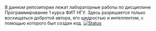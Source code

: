 В данном репозитории лежат лабораторные работы по дисциплине Программирование 1 курса ФИТ НГУ. Здесь разрешается только восхищаться добротой автора, его щедростью и интеллектом, с помощью которого был создан код.
[![Status](https://ci.appveyor.com/api/projects/status/github/ptrvsrg/MyLab_C)](https://ci.appveyor.com/api/projects/status/github/ptrvsrg/NSU_labs_C)
